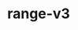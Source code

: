 ---
title: "range-v3"
layout: cache
categories: [package, develop-2025-03-09]
meta: {"compilers": ["gcc@=11.4.0"], "num_specs": 1, "num_specs_by_stack": {"hep": 1, "root": 1}, "oss": ["ubuntu22.04"], "platforms": ["linux"], "stacks": ["hep", "root"], "targets": ["x86_64_v3"], "versions": ["0.12.0"]}
spec_details: [{"compiler": "gcc@=11.4.0", "hash": "gq2zytudatnwl55djqgcismuevmbu7q7", "os": "ubuntu22.04", "platform": "linux", "size": "-", "stacks": ["hep", "root"], "target": "x86_64_v3", "variants": ["build_system=cmake", "build_type=Release", "cxxstd=11", "~doc", "~examples", "generator=make", "~ipo", "~perf"], "versions": ["0.12.0"]}]
---